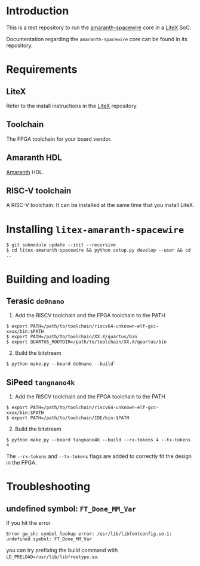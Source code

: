 # Introduction

This is a test repository to run the
[amaranth-spacewire](https://github.com/Toroid-io/amaranth-spacewire)
core in a [LiteX](https://github.com/enjoy-digital/litex/) SoC.

Documentation regarding the `amaranth-spacewire` core can be found in
its repository.

# Requirements

## LiteX

Refer to the install instructions in the
[LiteX](https://github.com/enjoy-digital/litex/) repository.

## Toolchain

The FPGA toolchain for your board vendor.

## Amaranth HDL

[Amaranth](https://github.com/amaranth-lang/amaranth) HDL.

## RISC-V toolchain

A RISC-V toolchain. It can be installed at the same time that you
install LiteX.

# Installing `litex-amaranth-spacewire`

```
$ git submodule update --init --recursive
$ cd litex-amaranth-spacewire && python setup.py develop --user && cd ..
```

# Building and loading

## Terasic `de0nano`

1. Add the RISCV toolchain and the FPGA toolchain to the PATH

```shell
$ export PATH=/path/to/toolchain/riscv64-unknown-elf-gcc-xxxx/bin:$PATH
$ export PATH=/path/to/toolchain/XX.X/quartus/bin
$ export QUARTUS_ROOTDIR=/path/to/toolchain/XX.X/quartus/bin
```
2. Build the bitstream

```shell
$ python make.py --board de0nano --build`
```

## SiPeed `tangnano4k`

1. Add the RISCV toolchain and the FPGA toolchain to the PATH

```shell
$ export PATH=/path/to/toolchain/riscv64-unknown-elf-gcc-xxxx/bin:$PATH
$ export PATH=/path/to/toolchain/IDE/bin:$PATH
```

2. Build the bitstream

```shell
$ python make.py --board tangnano4k --build --rx-tokens 4 --tx-tokens 4
```

The `--rx-tokens` and `--tx-tokens` flags are added to correctly fit the
design in the FPGA.

# Troubleshooting

## undefined symbol: `FT_Done_MM_Var`

If you hit the error

```
Error gw_sh: symbol lookup error: /usr/lib/libfontconfig.so.1: undefined symbol: FT_Done_MM_Var
```

you can try prefixing the build command with `LD_PRELOAD=/usr/lib/libfreetype.so`.

